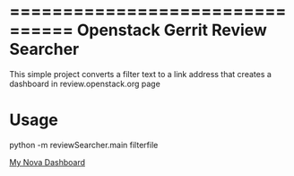================================
Openstack Gerrit Review Searcher
================================

This simple project converts a filter text to a link address
that creates a dashboard in review.openstack.org page

Usage
=====

python -m reviewSearcher.main filterfile

<a href="https://review.openstack.org/#/dashboard/?foreach=%28project%3Aopenstack%2Fnova+OR+project%3Aopenstack%2Fnova-specs+OR+project%3Aopenstack%2Fpython-novaclient+OR+project%3Aopenstack%2Fpuppet-nova+OR+project%3Aopenstack%2Fnova-powervm+OR+project%3Aopenstack%2Fnova-docker+OR+project%3Aopenstack%2Fnova-zvm-virt-driver+OR+project%3Aopenstack%2Fnova-solver-scheduler+OR+project%3Aopenstack%2Ffuel-plugin-nova-nfs+OR+project%3Aopenstack%2Fblazar-nova+OR+project%3Aopenstack%2Fec2-api%29+status%3Aopen+NOT+owner%3Aself+NOT+label%3AWorkflow%3C%3D-1+label%3AVerified%3E%3D1%252cjenkins+NOT+label%3ACode-Review%3C%3D-1%252cself+NOT+label%3ACode-Review%3E%3D1%252cself&title=Nova+Review+Inbox&You+are+a+reviewer+%28but+haven%27t+voted+in+the+current+revision%29=reviewer%3Aself&Needs+feedback+%28Changes+older+than+5+days+that+have+not+been+reviewed+by+anyone%29=NOT+label%3ACode-Review%3C%3D2+age%3A5d+limit%3A50&Needs+final+%2B2=label%3ACode-Review%3E%3D2+limit%3A50&Passed+Jenkins+%28with+no+negative+feedback%29=NOT+label%3ACode-Review%3E%3D2+NOT+label%3ACode-Review%3C%3D-1+limit%3A50&Wayward+Changes+%28Changes+with+no+code+review+in+the+last+two+days%29=NOT+label%3ACode-Review%3C%3D2+age%3A2d&All+Nova+Related=%28project%3Aopenstack%2Fnova+OR+project%3Aopenstack%2Fnova-specs+OR+project%3Aopenstack%2Fpython-novaclient+OR+project%3Aopenstack%2Fpuppet-nova+OR+project%3Aopenstack%2Fnova-powervm+OR+project%3Aopenstack%2Fnova-docker+OR+project%3Aopenstack%2Fnova-zvm-virt-driver+OR+project%3Aopenstack%2Fnova-solver-scheduler+OR+project%3Aopenstack%2Ffuel-plugin-nova-nfs+OR+project%3Aopenstack%2Fblazar-nova+OR+project%3Aopenstack%2Fec2-api%29+status%3Aopen">My Nova Dashboard</a>
